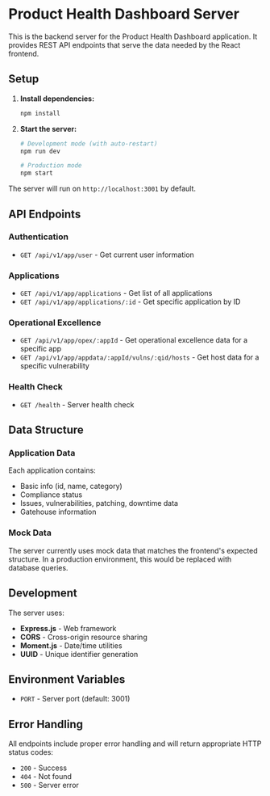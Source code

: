 # Product Health Dashboard Server

This is the backend server for the Product Health Dashboard application. It provides REST API endpoints that serve the data needed by the React frontend.

## Setup

1. **Install dependencies:**
   ```bash
   npm install
   ```

2. **Start the server:**
   ```bash
   # Development mode (with auto-restart)
   npm run dev
   
   # Production mode
   npm start
   ```

The server will run on `http://localhost:3001` by default.

## API Endpoints

### Authentication
- `GET /api/v1/app/user` - Get current user information

### Applications
- `GET /api/v1/app/applications` - Get list of all applications
- `GET /api/v1/app/applications/:id` - Get specific application by ID

### Operational Excellence
- `GET /api/v1/app/opex/:appId` - Get operational excellence data for a specific app
- `GET /api/v1/app/appdata/:appId/vulns/:qid/hosts` - Get host data for a specific vulnerability

### Health Check
- `GET /health` - Server health check

## Data Structure

### Application Data
Each application contains:
- Basic info (id, name, category)
- Compliance status
- Issues, vulnerabilities, patching, downtime data
- Gatehouse information

### Mock Data
The server currently uses mock data that matches the frontend's expected structure. In a production environment, this would be replaced with database queries.

## Development

The server uses:
- **Express.js** - Web framework
- **CORS** - Cross-origin resource sharing
- **Moment.js** - Date/time utilities
- **UUID** - Unique identifier generation

## Environment Variables

- `PORT` - Server port (default: 3001)

## Error Handling

All endpoints include proper error handling and will return appropriate HTTP status codes:
- `200` - Success
- `404` - Not found
- `500` - Server error 